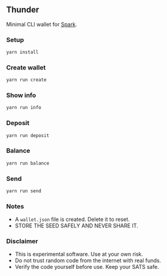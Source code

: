 ## Thunder

Minimal CLI wallet for [Spark](https://www.spark.money).

### Setup
```bash
yarn install
```

### Create wallet
```bash
yarn run create
```

### Show info
```bash
yarn run info
```

### Deposit
```bash
yarn run deposit
```

### Balance
```bash
yarn run balance
```

### Send
```bash
yarn run send
```

### Notes
- A `wallet.json` file is created. Delete it to reset.
- STORE THE SEED SAFELY AND NEVER SHARE IT.

### Disclaimer
- This is experimental software. Use at your own risk.
- Do not trust random code from the internet with real funds.
- Verify the code yourself before use. Keep your SATS safe.
